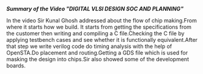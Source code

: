 ***Summary of the Video "DIGITAL VLSI DESIGN SOC AND PLANNING"***

In the video Sir Kunal Ghosh addressed about the flow of chip making.From where it starts how we build.
It starts from getting the specifications from the customer then writing and compiling a C file.Checking
the C file by applying testbench cases and see whether it is functionally equivalent.After that step we write 
verilog code do timing analysis with the help of OpenSTA.Do placement and routing.Getting a GDS file which is 
used for masking the design into chips.Sir also showed some of the development boards.
